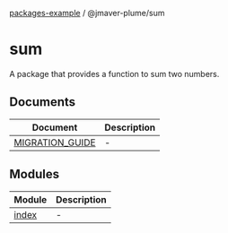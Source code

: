 [packages-example](../README.md) / @jmaver-plume/sum

# sum

A package that provides a function to sum two numbers.

## Documents

| Document | Description |
| ------ | ------ |
| [MIGRATION\_GUIDE](documents/MIGRATION_GUIDE.md) | - |

## Modules

| Module | Description |
| ------ | ------ |
| [index](index.md) | - |
